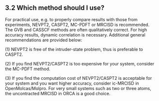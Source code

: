## 3.2 Which method should I use?

For practical use, e.g. to properly compare results with those from experiments, NEVPT2, CASPT2, MC-PDFT or MRCISD is recommended. The GVB and CASSCF methods are often qualitatively correct. For high accuracy results, dynamic correlation is necessary. Additional general recommendations are provided below:

(1) NEVPT2 is free of the intruder-state problem, thus is preferable to CASPT2.

(2) If you find NEVPT2/CASPT2 is too expensive for your system, consider the MC-PDFT method.

(3) If you find the computation cost of NEVPT2/CASPT2 is acceptable for your system and you want higher accuracy, consider ic-MRCISD in OpenMolcas/Molpro. For very small systems such as two or three atoms, the uncontracted MRCISD in ORCA is a good choice.

